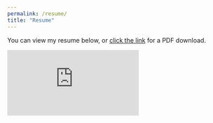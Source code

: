 ```yaml
---
permalink: /resume/
title: "Resume"
---
```


You can view my resume below, or [click the link](https://naveedfarahani.github.io/assets/files/resume.pdf) for a PDF download.

<embed src="https://naveedfarahani.github.io/assets/files/resume.pdf" type="application/pdf"/>